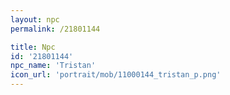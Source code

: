 ```yaml
---
layout: npc
permalink: /21801144

title: Npc
id: '21801144'
npc_name: 'Tristan'
icon_url: 'portrait/mob/11000144_tristan_p.png'
---
```

